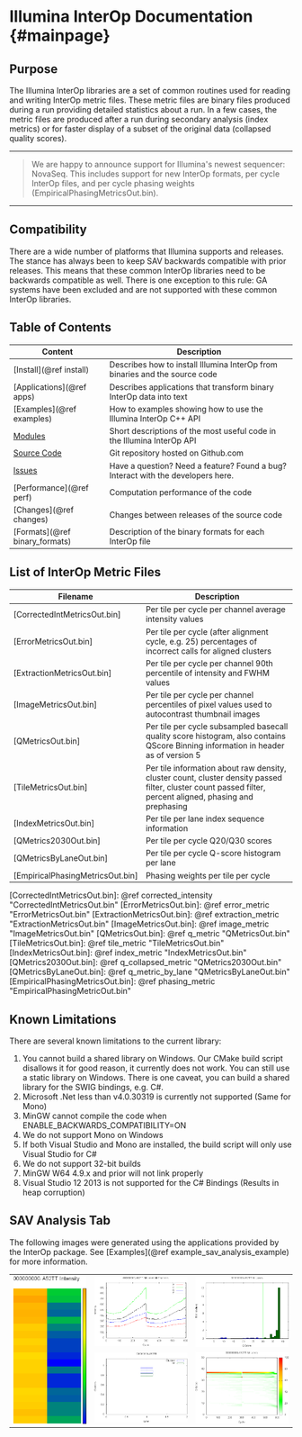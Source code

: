 Illumina InterOp Documentation                         {#mainpage}
==============================

Purpose
-------

The Illumina InterOp libraries are a set of common routines used for reading and writing InterOp metric files.  These
metric files are binary files produced during a run providing detailed statistics about a run.  In a few cases, the 
metric files are produced after a run during secondary analysis (index metrics) or for faster display of a subset of 
the original data (collapsed quality scores).

***
>  We are happy to announce support for Illumina's newest sequencer: NovaSeq. This includes support for new InterOp
>  formats, per cycle InterOp files, and per cycle phasing weights (EmpiricalPhasingMetricsOut.bin).
***

Compatibility
-------------

There are a wide number of platforms that Illumina supports and releases.  The stance has always been to keep SAV 
backwards compatible with prior releases.  This means that these common InterOp libraries need to be backwards 
compatible as well.  There is one exception to this rule: GA systems have been excluded and are not supported with 
these common InterOp libraries.

Table of Contents
-----------------

| Content                       | Description                                                                          |
| ----------------------------- | -------------------------------------------------------------------------------------|
| [Install](@ref install)       | Describes how to install Illumina InterOp from binaries and the source code          |
| [Applications](@ref apps)     | Describes applications that transform binary InterOp data into text                  |
| [Examples](@ref examples)     | How to examples showing how to use the Illumina InterOp C++ API                      |
| [Modules](modules.html)       | Short descriptions of the most useful code in the Illumina InterOp API               |
| [Source Code]                 | Git repository hosted on Github.com                                                  |
| [Issues]                      | Have a question? Need a feature? Found a bug? Interact with the developers here.     |
| [Performance](@ref perf)      | Computation performance of the code                                                  |
| [Changes](@ref changes)       | Changes between releases of the source code                                          |
| [Formats](@ref binary_formats)| Description of the binary formats for each InterOp file                              |

[Source Code]: https://github.com/Illumina/interop
[Issues]: https://github.com/Illumina/interop/issues

List of InterOp Metric Files
----------------------------

| Filename                         | Description                                                                                                                                                   |
| -------------------------------- | ------------------------------------------------------------------------------------------------------------------------------------------------------------- |
| [CorrectedIntMetricsOut.bin]     | Per tile per cycle per channel average intensity values                                                                                                       |
| [ErrorMetricsOut.bin]            | Per tile per cycle (after alignment cycle, e.g. 25) percentages of incorrect calls for aligned clusters                                                       |
| [ExtractionMetricsOut.bin]       | Per tile per cycle per channel 90th percentile of intensity and FWHM values                                                                                   |
| [ImageMetricsOut.bin]            | Per tile per cycle per channel percentiles of pixel values used to autocontrast thumbnail images                                                              |
| [QMetricsOut.bin]                | Per tile per cycle subsampled basecall quality score histogram, also contains QScore Binning information in header as of version 5                            |
| [TileMetricsOut.bin]             | Per tile information about raw density, cluster count, cluster density passed filter, cluster count passed filter, percent aligned, phasing and prephasing    |
| [IndexMetricsOut.bin]            | Per tile per lane index sequence information                                                                                                                  |
| [QMetrics2030Out.bin]            | Per tile per cycle Q20/Q30 scores                                                                                                                             |
| [QMetricsByLaneOut.bin]          | Per tile per cycle Q-score histogram per lane                                                                                                                 |
| [EmpiricalPhasingMetricsOut.bin] | Phasing weights per tile per cycle 

[CorrectedIntMetricsOut.bin]: @ref corrected_intensity "CorrectedIntMetricsOut.bin"
[ErrorMetricsOut.bin]: @ref error_metric "ErrorMetricsOut.bin"
[ExtractionMetricsOut.bin]: @ref extraction_metric "ExtractionMetricsOut.bin"
[ImageMetricsOut.bin]: @ref image_metric "ImageMetricsOut.bin"
[QMetricsOut.bin]: @ref q_metric "QMetricsOut.bin"
[TileMetricsOut.bin]: @ref tile_metric "TileMetricsOut.bin"
[IndexMetricsOut.bin]: @ref index_metric "IndexMetricsOut.bin"
[QMetrics2030Out.bin]: @ref q_collapsed_metric "QMetrics2030Out.bin"
[QMetricsByLaneOut.bin]: @ref q_metric_by_lane "QMetricsByLaneOut.bin"
[EmpiricalPhasingMetricsOut.bin]: @ref phasing_metric "EmpiricalPhasingMetricOut.bin"


Known Limitations
-----------------

There are several known limitations to the current library:

  1. You cannot build a shared library on Windows. Our CMake build script disallows it for good reason, it currently
     does not work. You can still use a static library on Windows. There is one caveat, you can build a shared
     library for the SWIG bindings, e.g. C#.
  2. Microsoft .Net less than v4.0.30319 is currently not supported (Same for Mono)
  3. MinGW cannot compile the code when ENABLE_BACKWARDS_COMPATIBILITY=ON
  4. We do not support Mono on Windows
  5. If both Visual Studio and Mono are installed, the build script will only use Visual Studio for C#
  6. We do not support 32-bit builds
  7. MinGW W64 4.9.x and prior will not link properly
  8. Visual Studio 12 2013 is not supported for the C# Bindings (Results in heap corruption)

SAV Analysis Tab
----------------

The following images were generated using the applications provided by
the InterOp package. See [Examples](@ref example_sav_analysis_example)
for more information.

<table class="tg">
  <tr>
    <th class="tg-yw4l" rowspan="2"><img src="MiSeqDemo_flowcell-Intensity.png" alt="MiSeqDemo_flowcell-Intensity.png" width=250 /></th>
    <th class="tg-yw4l"><img src="MiSeqDemo_Intensity-by-cycle_Intensity.png" alt="MiSeqDemo_Intensity-by-cycle_Intensity.png" width=320/></th>
    <th class="tg-yw4l"><img src="MiSeqDemo_q-histogram.png" alt="MiSeqDemo_q-histogram.png" width=320 /></th>
  </tr>
  <tr>
    <td class="tg-yw4l"><img src="MiSeqDemo_ClusterCount-by-lane.png" alt="MiSeqDemo_ClusterCount-by-lane.png" width=320/></td>
    <td class="tg-yw4l"><img src="MiSeqDemo_q-heat-map.png" alt="MiSeqDemo_q-heat-map.png" width=320 /></td>
  </tr>
</table>

